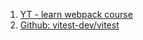 1. [YT - learn webpack course](https://youtube.com/playlist?list=PLblA84xge2_zwxh3XJqy6UVxS60YdusY8)
1. [Github: vitest-dev/vitest](https://github.com/vitest-dev/vitest)

